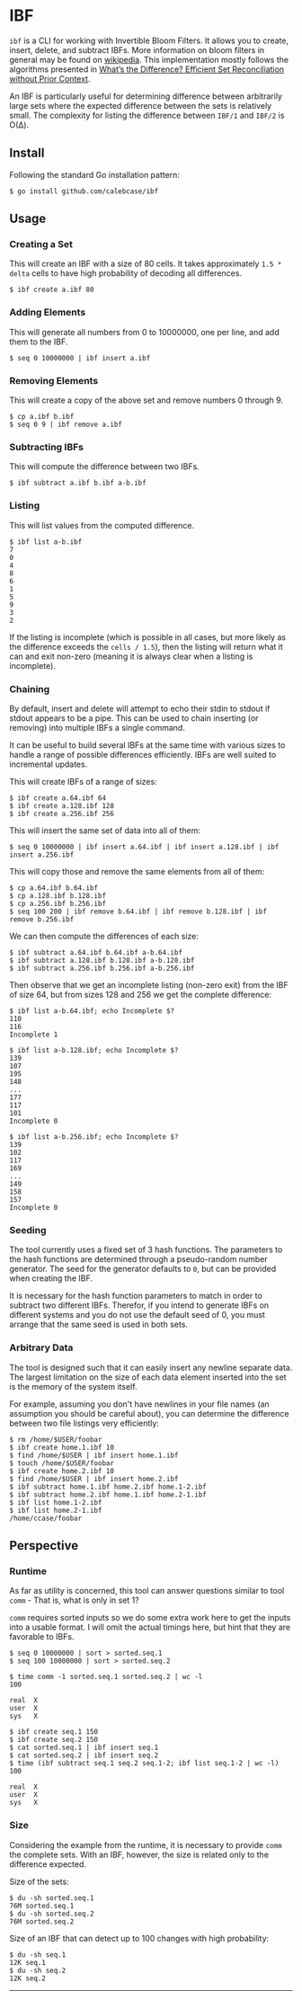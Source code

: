 # IBF

`ibf` is a CLI for working with Invertible Bloom Filters. It allows you to
create, insert, delete, and subtract IBFs. More information on bloom filters in
general may be found on [wikipedia][bloom filters]. This implementation mostly
follows the algorithms presented in [What’s the Difference?  Efficient Set
Reconciliation without Prior Context][whats the difference].

An IBF is particularly useful for determining difference between arbitrarily
large sets where the expected difference between the sets is relatively small.
The complexity for listing the difference between `IBF/1` and `IBF/2` is O(Δ).

## Install

Following the standard Go installation pattern:

```
$ go install github.com/calebcase/ibf
```

## Usage

### Creating a Set

This will create an IBF with a size of 80 cells. It takes approximately `1.5 *
delta` cells to have high probability of decoding all differences.

```
$ ibf create a.ibf 80
```

### Adding Elements

This will generate all numbers from 0 to 10000000, one per line, and add them
to the IBF.

```
$ seq 0 10000000 | ibf insert a.ibf
```

### Removing Elements

This will create a copy of the above set and remove numbers 0 through 9.

```
$ cp a.ibf b.ibf
$ seq 0 9 | ibf remove a.ibf
```

### Subtracting IBFs

This will compute the difference between two IBFs.

```
$ ibf subtract a.ibf b.ibf a-b.ibf
```

### Listing

This will list values from the computed difference.

```
$ ibf list a-b.ibf
7
0
4
8
6
1
5
9
3
2
```

If the listing is incomplete (which is possible in all cases, but more likely
as the difference exceeds the `cells / 1.5`), then the listing will return what
it can and exit non-zero (meaning it is always clear when a listing is
incomplete).

### Chaining

By default, insert and delete will attempt to echo their stdin to stdout if
stdout appears to be a pipe. This can be used to chain inserting (or removing)
into multiple IBFs a single command.

It can be useful to build several IBFs at the same time with various sizes to
handle a range of possible differences efficiently. IBFs are well suited to
incremental updates.

This will create IBFs of a range of sizes:

```
$ ibf create a.64.ibf 64
$ ibf create a.128.ibf 128
$ ibf create a.256.ibf 256
```

This will insert the same set of data into all of them:

```
$ seq 0 10000000 | ibf insert a.64.ibf | ibf insert a.128.ibf | ibf insert a.256.ibf
```

This will copy those and remove the same elements from all of them:

```
$ cp a.64.ibf b.64.ibf
$ cp a.128.ibf b.128.ibf
$ cp a.256.ibf b.256.ibf
$ seq 100 200 | ibf remove b.64.ibf | ibf remove b.128.ibf | ibf remove b.256.ibf
```

We can then compute the differences of each size:

```
$ ibf subtract a.64.ibf b.64.ibf a-b.64.ibf
$ ibf subtract a.128.ibf b.128.ibf a-b.128.ibf
$ ibf subtract a.256.ibf b.256.ibf a-b.256.ibf
```

Then observe that we get an incomplete listing (non-zero exit) from the IBF of
size 64, but from sizes 128 and 256 we get the complete difference:

```
$ ibf list a-b.64.ibf; echo Incomplete $?
110
116
Incomplete 1
```

```
$ ibf list a-b.128.ibf; echo Incomplete $?
139
107
195
148
...
177
117
101
Incomplete 0
```

```
$ ibf list a-b.256.ibf; echo Incomplete $?
139
102
117
169
...
149
158
157
Incomplete 0
```

### Seeding

The tool currently uses a fixed set of 3 hash functions. The parameters to the
hash functions are determined through a pseudo-random number generator. The
seed for the generator defaults to `0`, but can be provided when creating the
IBF.

It is necessary for the hash function parameters to match in order to subtract
two different IBFs. Therefor, if you intend to generate IBFs on different
systems and you do not use the default seed of 0, you must arrange that the
same seed is used in both sets.

### Arbitrary Data

The tool is designed such that it can easily insert any newline separate data.
The largest limitation on the size of each data element inserted into the set
is the memory of the system itself.

For example, assuming you don't have newlines in your file names (an assumption
you should be careful about), you can determine the difference between two file
listings very efficiently:

```
$ rm /home/$USER/foobar
$ ibf create home.1.ibf 10
$ find /home/$USER | ibf insert home.1.ibf
$ touch /home/$USER/foobar
$ ibf create home.2.ibf 10
$ find /home/$USER | ibf insert home.2.ibf
$ ibf subtract home.1.ibf home.2.ibf home.1-2.ibf
$ ibf subtract home.2.ibf home.1.ibf home.2-1.ibf
$ ibf list home.1-2.ibf
$ ibf list home.2-1.ibf
/home/ccase/foobar
```

## Perspective

### Runtime

As far as utility is concerned, this tool can answer questions similar to tool
`comm` - That is, what is only in set 1?

`comm` requires sorted inputs so we do some extra work here to get the inputs
into a usable format. I will omit the actual timings here, but hint that they
are favorable to IBFs.

```
$ seq 0 10000000 | sort > sorted.seq.1
$ seq 100 10000000 | sort > sorted.seq.2
```

```
$ time comm -1 sorted.seq.1 sorted.seq.2 | wc -l
100

real  X
user  X
sys   X
```

```
$ ibf create seq.1 150
$ ibf create seq.2 150
$ cat sorted.seq.1 | ibf insert seq.1
$ cat sorted.seq.2 | ibf insert seq.2
$ time (ibf subtract seq.1 seq.2 seq.1-2; ibf list seq.1-2 | wc -l)
100

real  X
user  X
sys   X
```

### Size

Considering the example from the runtime, it is necessary to provide `comm` the
complete sets. With an IBF, however, the size is related only to the difference
expected.

Size of the sets:

```
$ du -sh sorted.seq.1
76M sorted.seq.1
$ du -sh sorted.seq.2
76M sorted.seq.2
```

Size of an IBF that can detect up to 100 changes with high probability:

```
$ du -sh seq.1
12K seq.1
$ du -sh seq.2
12K seq.2
```

---

[bloom filters]: https://en.wikipedia.org/wiki/Bloom_filter
[whats the difference]: https://www.ics.uci.edu/~eppstein/pubs/EppGooUye-SIGCOMM-11.pdf
